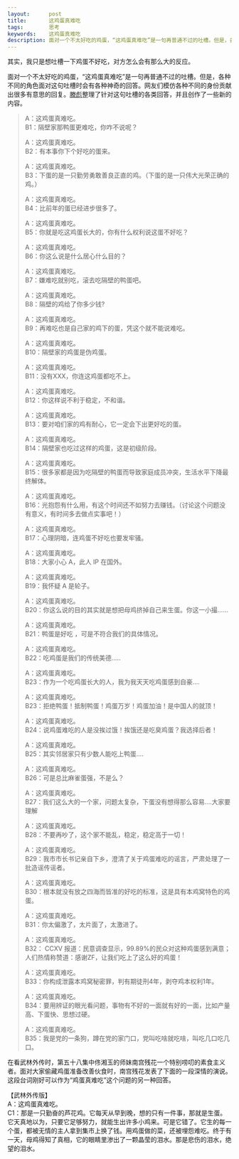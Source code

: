```yaml
---
layout:      post
title:       这鸡蛋真难吃
tags:        思考
keywords:    这鸡蛋真难吃
description: 面对一个不太好吃的鸡蛋，“这鸡蛋真难吃”是一句再普通不过的吐槽。但是，各种不同的角色面对这句吐槽时会有各种神奇的回答。
---
```


其实，我只是想吐槽一下鸡蛋不好吃，对方怎么会有那么大的反应。

面对一个不太好吃的鸡蛋，“这鸡蛋真难吃”是一句再普通不过的吐槽。但是，各种不同的角色面对这句吐槽时会有各种神奇的回答。网友们模仿各种不同的身份贡献出很多有意思的回复。[滕彪][滕彪]整理了针对这句吐槽的各类回答，并且创作了一些新的内容。

[滕彪]: http://blog.boxun.com/hero/200809/tengb/1_1.shtml

> A：这鸡蛋真难吃。   
> B1：隔壁家那鸭蛋更难吃，你咋不说呢？ 
> 
> A：这鸡蛋真难吃。    
> B2：有本事你下个好吃的蛋来。 
> 
> A：这鸡蛋真难吃。    
> B3：下蛋的是一只勤劳勇敢善良正直的鸡。（下蛋的是一只伟大光荣正确的鸡。） 
> 
> A：这鸡蛋真难吃。    
> B4：比前年的蛋已经进步很多了。 
> 
> A：这鸡蛋真难吃。    
> B5：你就是吃这鸡蛋长大的，你有什么权利说这蛋不好吃？ 
> 
> A：这鸡蛋真难吃。    
> B6：你这么说是什么居心什么目的？ 
> 
> A：这鸡蛋真难吃。    
> B7：嫌难吃就别吃，滚去吃隔壁的鸭蛋吧。 
> 
> A：这鸡蛋真难吃。    
> B8：隔壁的鸡给了你多少钱? 
> 
> A：这鸡蛋真难吃。    
> B9：再难吃也是自己家的鸡下的蛋，凭这个就不能说难吃。 
> 
> A：这鸡蛋真难吃。    
> B10：隔壁家的鸡蛋是伪鸡蛋。 
> 
> A：这鸡蛋真难吃。    
> B11：没有XXX，你连这鸡蛋都吃不上。 
> 
> A：这鸡蛋真难吃。    
> B12：你这样说不利于稳定，不和谐。 
> 
> A：这鸡蛋真难吃。    
> B13：要对咱们家的鸡有耐心，它一定会下出更好吃的蛋。 
> 
> A：这鸡蛋真难吃。    
> B14：隔壁家也吃过这样的鸡蛋，这是初级阶段。 
> 
> A：这鸡蛋真难吃。    
> B15：很多家都是因为吃隔壁的鸭蛋而导致家庭成员冲突，生活水平下降最终解体。
> 
> A：这鸡蛋真难吃。   
> B16：光抱怨有什么用，有这个时间还不如努力去赚钱。（讨论这个问题没有意义，有时间多去做点实事吧！）
>    
> A：这鸡蛋真难吃。   
> B17：心理阴暗，连鸡蛋不好吃也要发牢骚。
> 
> A：这鸡蛋真难吃。   
> B18：大家小心 A，此人 IP 在国外。
> 
> A：这鸡蛋真难吃。   
> B19：我怀疑 A 是轮子。
> 
> A：这鸡蛋真难吃。   
> B20：你这么说的目的其实就是想把母鸡挤掉自己来生蛋。你这一小撮……
> 
> A：这鸡蛋真难吃。   
> B21：鸭蛋是好吃 ，可是不符合我们的具体情况。
> 
> A：这鸡蛋真难吃。   
> B22：吃鸡蛋是我们的传统美德.....
> 
> A：这鸡蛋真难吃。   
> B23：作为一个吃鸡蛋长大的人，我为我天天吃鸡蛋感到自豪....
> 
> A：这鸡蛋真难吃。   
> B23：拒绝鸭蛋！抵制鸭蛋！鸡蛋万岁！鸡蛋加油！是中国人的就顶！
> 
> A：这鸡蛋真难吃。   
> B24：说鸡蛋难吃的人是没挨过饿！挨饿还是吃臭鸡蛋？我选择后者！
> 
> A：这鸡蛋真难吃。   
> B25：其实邻居家只有少数人能吃上鸭蛋....
> 
> A：这鸡蛋真难吃。   
> B26：可是总比麻雀蛋强，不是么？
> 
> A：这鸡蛋真难吃。   
> B27：我们这么大的一个家，问题太复杂，下蛋没有想得那么容易....大家要理解
> 
> A：这鸡蛋真难吃。   
> B28：不要再吵了，这个家不能乱，稳定，稳定高于一切！
> 
> A：这鸡蛋真难吃。   
> B29：我市市长书记亲自下乡，澄清了关于鸡蛋难吃的谣言，严肃处理了一批造谣传谣者。
> 
> A：这鸡蛋真难吃。    
> B30：根本就没有放之四海而皆准的好吃的标准，这是具有本鸡窝特色的鸡蛋。
> 
> A：这鸡蛋真难吃。   
> B31：你太偏激了，太片面了，太激进了。
> 
> A：这鸡蛋真难吃。   
> B32： CCXV 报道：民意调查显示，99.89%的民众对这种鸡蛋感到满意；人们热情称赞道：感谢ZF，让我们吃上了这么好的鸡蛋！
> 
> A：这鸡蛋真难吃。   
> B33：你构成泄露本鸡窝秘密罪，判有期徒刑4年，剥夺鸡本权利1年。
> 
> A：这鸡蛋真难吃。   
> B34：要用辨证的眼光看问题，事物有不好的一面就有好的一面，比如产量高、下蛋快、思想过硬。
> 
> A：这鸡蛋真难吃。   
> B35：我是党的一条狗，蹲在党的家门口，党叫吃啥就吃啥，叫吃几口吃几口。

在看武林外传时，第五十八集中佟湘玉的师妹南宫残花一个特别唠叨的素食主义者。面对大家偷藏鸡蛋准备改善伙食时，南宫残花发表了下面的一段深情的演说。这段台词刚好可以作为“鸡蛋真难吃”这个问题的另一种回答。

【武林外传版】   
A：这鸡蛋真难吃。   
C1：那是一只勤奋的芦花鸡。它每天从早到晚，想的只有一件事，那就是生蛋。它天真地以为，只要它足够努力，就能生出许多小鸡来。可是它错了。它生的每一个蛋，都被无情的主人拿到集市上换了钱。用鸡蛋做的菜，还被埋怨难吃。终于有一天，母鸡得知了真相，它的眼睛里渗出了一颗晶莹的泪水。那是悲伤的泪水，绝望的泪水。


